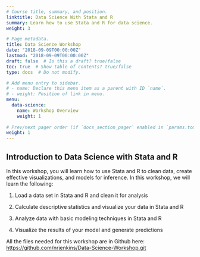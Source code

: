```yaml
---
# Course title, summary, and position.
linktitle: Data Science With Stata and R
summary: Learn how to use Stata and R for data science.
weight: 3

# Page metadata.
title: Data Science Workshop
date: "2018-09-09T00:00:00Z"
lastmod: "2018-09-09T00:00:00Z"
draft: false  # Is this a draft? true/false
toc: true  # Show table of contents? true/false
type: docs  # Do not modify.

# Add menu entry to sidebar.
# - name: Declare this menu item as a parent with ID `name`.
# - weight: Position of link in menu.
menu:
  data-science:
    name: Workshop Overview
    weight: 1
    
# Prev/next pager order (if `docs_section_pager` enabled in `params.toml`)
weight: 1
---
```


## Introduction to Data Science with Stata and R

In this workshop, you will learn how to use Stata and R to clean data, create effective visualizations, and models for inference. In this workshop, we will learn the following:

1. Load a data set in Stata and R and clean it for analysis

2. Calculate descriptive statistics and visualize your data in Stata and R

3. Analyze data with basic modeling techniques in Stata and R

4. Visualize the results of your model and generate predictions

All the files needed for this workshop are in Github here: https://github.com/nrjenkins/Data-Science-Workshop.git
